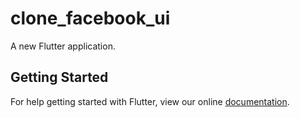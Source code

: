 # clone_facebook_ui

A new Flutter application.

## Getting Started

For help getting started with Flutter, view our online
[documentation](https://flutter.io/).
